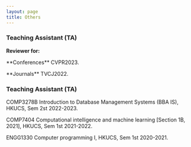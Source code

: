 ```yaml
---
layout: page
title: Others
---
```



<h3>
    <a name='Professional Service'></a>Teaching Assistant (TA)
</h3>

**Reviewer for:**

<div class="media">
    <div class="media-body">
       <p class="media-heading">
          **Conferences** 
           CVPR2023.
       </p>
    </div>
</div>

<div class="media">
    <div class="media-body">
       <p class="media-heading">
          **Journals** 
           TVCJ2022.
       </p>
    </div>
</div>


<h3>
    <a name='Teaching Assistant (TA)'></a>Teaching Assistant (TA)
</h3>

<div class="media">
    <div class="media-body">
       <p class="media-heading">
          COMP3278B Introduction to Database Management Systems (BBA IS), HKUCS, Sem 2st 2022-2023.
       </p>
    </div>
</div>

<div class="media">
    <div class="media-body">
       <p class="media-heading">
          COMP7404 Computational intelligence and machine learning [Section 1B, 2021], HKUCS, Sem 1st 2021-2022.
       </p>
    </div>
</div>

<div class="media">
    <div class="media-body">
       <p class="media-heading">
          ENGG1330 Computer programming I, HKUCS, Sem 1st 2020-2021.
       </p>
    </div>
</div>
